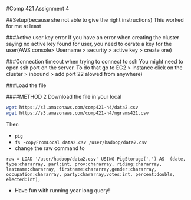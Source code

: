#Comp 421 Assignment 4


##Setup(because she not able to give the right instructions)
This worked for me at least

###Active user key error
If you have an error when creating the cluster saying no active key found for user, you need to cerate a key for the user(AWS console> Username > security > active key > create one)

###Connection timeout when trying to connect to ssh
You might need to open ssh port on the server. To do that go to EC2 > instance click on the cluster > inbound > add port 22 alowed from anywhere)



###Load the file

####METHOD 2
Download the file in your local 
```bash
wget https://s3.amazonaws.com/comp421-h4/data2.csv
wget https://s3.amazonaws.com/comp421-h4/ngrams421.csv
```
Then
* `pig`
* `fs -copyFromLocal data2.csv /user/hadoop/data2.csv`
* change the raw command to 
```pig
raw = LOAD '/user/hadoop/data2.csv' USING PigStorage(',') AS  (date, type:chararray, parl:int, prov:chararray, riding:chararray, lastname:chararray, firstname:chararray,gender:chararray, occupation:chararray, party:chararray,votes:int, percent:double, elected:int);
```
* Have fun with running year long query!

